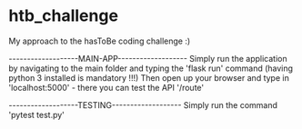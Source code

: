 # htb_challenge
My approach to the hasToBe coding challenge :)

-------------------MAIN-APP-------------------
Simply run the application by navigating to the main folder and typing the 'flask run' command
(having python 3 installed is mandatory !!!)
Then open up your browser and type in 'localhost:5000' - there you can test the API '/route'

-------------------TESTING-------------------
Simply run the command 'pytest test.py'